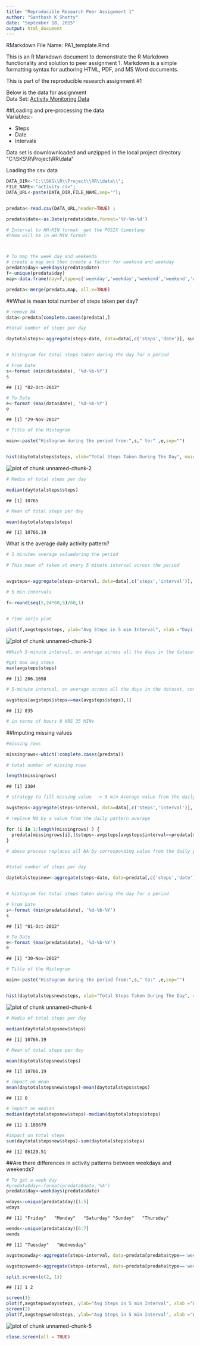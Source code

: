 ```yaml
---
title: "Reproducible Research Peer Assignment 1"
author: "Santhosh K Shetty"
date: "September 18, 2015"
output: html_document
---
```

RMarkdown File Name: PA1_template.Rmd  
  
This is an R Markdown document to demonstrate the R Markdown functionality and solution to peer assignment 1. Markdown is a simple formatting syntax for authoring HTML, PDF, and MS Word documents.  

This is part of the reproducible research assignment #1  

Below is the  data for assignment   
Data Set: [Activity Monitoring Data](https://d396qusza40orc.cloudfront.net/repdata%2Fdata%2Factivity.zip)

##Loading and pre-processing the data  
Variables:-

- Steps
- Date
- Intervals

Data set is downlownloaded and unzipped in the local project directory "C:\\SKS\\R\\Project\\RR\\data"

Loading the csv data



```r
DATA_DIR<-"C:\\SKS\\R\\Project\\RR\\data\\";
FILE_NAME<-"activity.csv";
DATA_URL<-paste(DATA_DIR,FILE_NAME,sep="");


predata<-read.csv(DATA_URL,header=TRUE) ;

predata$date<-as.Date(predata$date,format='%Y-%m-%d')

# Interval to HH:MIN format  get the POSIX timestamp
#hhmm will be in HH:MIN format



# To map the week day and weekenda
# create a map and then create a factor for weekend and weekday
predata$day<-weekdays(predata$date)
f<-unique(predata$day)
map<-data.frame(day=f,type=c('weekday','weekday','weekend','weekend','weekday','weekday','weekday'))

predata<-merge(predata,map, all.x=TRUE)
```

##What is mean total number of steps taken per day?


```r
# remove NA
data<-predata[complete.cases(predata),]

#total number of steps per day

daytotalsteps<-aggregate(steps~date, data=data[,c('steps','date')], sum)


# histogram for total steps taken during the day for a period 

# From Date
s<-format (min(data$date), '%d-%b-%Y')
s
```

```
## [1] "02-Oct-2012"
```

```r
# To Date
e<-format (max(data$date), '%d-%b-%Y')
e
```

```
## [1] "29-Nov-2012"
```

```r
# Title of the Histogram

main<-paste("Histogram during the period from:",s," to:" ,e,sep="")


hist(daytotalsteps$steps, xlab="Total Steps Taken During The Day", main=main)
```

![plot of chunk unnamed-chunk-2](figure/unnamed-chunk-2-1.png) 

```r
# Media of total steps per day

median(daytotalsteps$steps)
```

```
## [1] 10765
```

```r
# Mean of total steps per day

mean(daytotalsteps$steps)
```

```
## [1] 10766.19
```

What is the average daily activity pattern?


```r
# 5 minutes average valueduring the period

# This mean of taken at every 5 minute interval across the period


avgsteps<-aggregate(steps~interval, data=data[,c('steps','interval')], mean,na.rm=TRUE)

# 5 min intervals

f<-round(seq(5,24*60,5)/60,1)


# Time seris plot

plot(f,avgsteps$steps, ylab="Avg Steps in 5 min Interval", xlab ="Dayily Acitivities",type ='l')
```

![plot of chunk unnamed-chunk-3](figure/unnamed-chunk-3-1.png) 

```r
#Which 5-minute interval, on average across all the days in the dataset, contains the maximum number of steps?

#get max avg steps
max(avgsteps$steps)
```

```
## [1] 206.1698
```

```r
# 5-minute interval, on average across all the days in the dataset, contains the maximum number of steps

avgsteps[avgsteps$steps==max(avgsteps$steps),1]
```

```
## [1] 835
```

```r
# in terms of hours 8 HRS 35 MINs
```
##Imputing missing values


```r
#missing rows

missingrows<-which(!complete.cases(predata))

# total number of missing rows

length(missingrows)
```

```
## [1] 2304
```

```r
# strategy to fill missing value  -> 5 min Average value from the daily pattern

avgsteps<-aggregate(steps~interval, data=data[,c('steps','interval')], mean,na.rm=TRUE)

# replace NA by a value from the daily pattern average

for (i in 1:length(missingrows) ) {
  predata[missingrows[i],]$steps<-avgsteps[avgsteps$interval==predata[missingrows[i],]$interval,]$steps
}

# above process replaces all NA by corresponding value from the daily pattern


#total number of steps per day

daytotalstepsnew<-aggregate(steps~date, data=predata[,c('steps','date')], sum)


# histogram for total steps taken during the day for a period 

# From Date
s<-format (min(predata$date), '%d-%b-%Y')
s
```

```
## [1] "01-Oct-2012"
```

```r
# To Date
e<-format (max(predata$date), '%d-%b-%Y')
e
```

```
## [1] "30-Nov-2012"
```

```r
# Title of the Histogram

main<-paste("Histogram during the period from:",s," to:" ,e,sep="")


hist(daytotalstepsnew$steps, xlab="Total Steps Taken During The Day", main=main)
```

![plot of chunk unnamed-chunk-4](figure/unnamed-chunk-4-1.png) 

```r
# Media of total steps per day

median(daytotalstepsnew$steps)
```

```
## [1] 10766.19
```

```r
# Mean of total steps per day

mean(daytotalstepsnew$steps)
```

```
## [1] 10766.19
```

```r
# impact on mean
mean(daytotalstepsnew$steps)-mean(daytotalsteps$steps)
```

```
## [1] 0
```

```r
# impact on median
median(daytotalstepsnew$steps)-median(daytotalsteps$steps)
```

```
## [1] 1.188679
```

```r
#impact on total steps
sum(daytotalstepsnew$steps)-sum(daytotalsteps$steps)
```

```
## [1] 86129.51
```

##Are there differences in activity patterns between weekdays and weekends?





```r
# To get a week day
#predata$day<-format(predata$date,'%A')
predata$day<-weekdays(predata$date)

wdays<-unique(predata$day)[1:5]
wdays
```

```
## [1] "Friday"   "Monday"   "Saturday" "Sunday"   "Thursday"
```

```r
wends<-unique(predata$day)[6:7]
wends
```

```
## [1] "Tuesday"   "Wednesday"
```

```r
avgstepswday<-aggregate(steps~interval, data=predata[predata$type=='weekday',c('steps','interval')], mean)

avgstepswend<-aggregate(steps~interval, data=predata[predata$type=='weekend',c('steps','interval')], mean)

split.screen(c(2, 1))
```

```
## [1] 1 2
```

```r
screen(1)
plot(f,avgstepswday$steps, ylab="Avg Steps in 5 min Interval", xlab ="Week Day Dayily Acitivities",type ='l')
screen(2)
plot(f,avgstepswend$steps, ylab="Avg Steps in 5 min Interval", xlab ="Week End Dayily Acitivities",type ='l')
```

![plot of chunk unnamed-chunk-5](figure/unnamed-chunk-5-1.png) 

```r
close.screen(all = TRUE)
```



